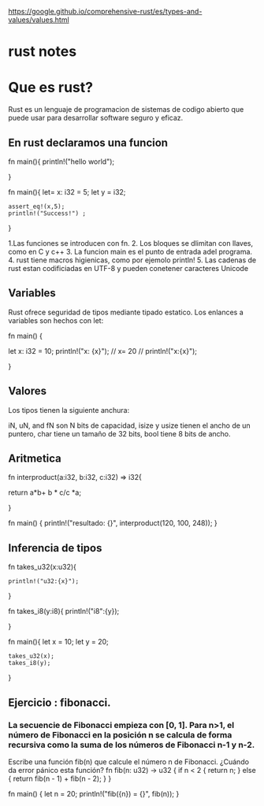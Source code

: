 https://google.github.io/comprehensive-rust/es/types-and-values/values.html

# rust notes
# Que es rust?
Rust es un lenguaje de programacion de sistemas de codigo abierto que puede usar para desarrollar software seguro y eficaz. 
## En rust declaramos una funcion 
fn main(){
 println!("hello world");

}

fn main(){
    let= x: i32 = 5;
    let y = i32;

    assert_eq!(x,5);
    println!("Success!") ; 
}

1.Las funciones se introducen con fn. 
2. Los bloques se dlimitan con llaves, como en C y c++ 
3. La funcion main es el punto de entrada adel programa. 
4. rust tiene macros higienicas, como por ejemolo println!
5. Las cadenas de rust estan codificiadas en UTF-8 y pueden conetener caracteres Unicode

## Variables

Rust ofrece seguridad de tipos mediante tipado estatico. Los enlances a variables son hechos con let: 

fn main() {

let x: i32 = 10;
println!("x: {x}");
// x= 20 
// println!("x:{x}");


}

## Valores 

Los tipos tienen la siguiente anchura:

iN, uN, and fN son N bits de capacidad,
isize y usize tienen el ancho de un puntero,
char tiene un tamaño de 32 bits,
bool tiene 8 bits de ancho.

## Aritmetica 

fn interproduct(a:i32, b:i32, c:i32) => i32{

return a*b+ b * c/c *a;

}

fn main() {
    println!("resultado: {}", interproduct(120, 100, 248));
} 


## Inferencia de tipos 

fn takes_u32(x:u32){

    println!("u32:{x}");

}

fn takes_i8(y:i8){
    println!("i8":{y});

}


fn main(){
    let x = 10;
    let y = 20;


    takes_u32(x);
    takes_i8(y);
}

## Ejercicio : fibonacci. 

### La secuencie de Fibonacci empieza con [0, 1]. Para n>1, el número de Fibonacci en la posición n se calcula de forma recursiva como la suma de los números de Fibonacci n-1 y n-2.

Escribe una función fib(n) que calcule el número n de Fibonacci. ¿Cuándo da error pánico esta función?
fn fib(n: u32) -> u32 {
    if n < 2 {
       return n;
    } else {
         return fib(n - 1) + fib(n - 2);
    }
}

fn main() {
    let n = 20;
    println!("fib({n}) = {}", fib(n));
}